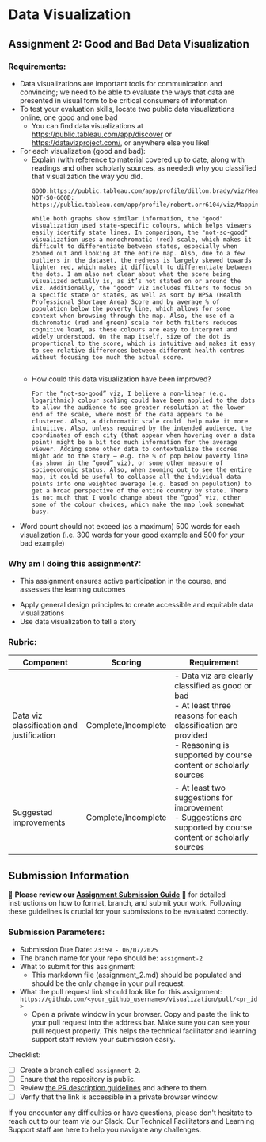 # Data Visualization

## Assignment 2: Good and Bad Data Visualization

### Requirements:

- Data visualizations are important tools for communication and convincing; we need to be able to evaluate the ways that data are presented in visual form to be critical consumers of information 
- To test your evaluation skills, locate two public data visualizations online, one good and one bad  
    - You can find data visualizations at https://public.tableau.com/app/discover or https://datavizproject.com/, or anywhere else you like! 
- For each visualization (good and bad):  
    - Explain (with reference to material covered up to date, along with readings and other scholarly sources, as needed) why you classified that visualization the way you did.
      ```
      GOOD:https://public.tableau.com/app/profile/dillon.brady/viz/HealthShortageinUnitedStatesHPSA/Dashboard1
      NOT-SO-GOOD: https://public.tableau.com/app/profile/robert.orr6104/viz/MappingHealthProfessionalShortageAreas/Sheet1
      
      While both graphs show similar information, the "good" visualization used state-specific colours, which helps viewers easily identify state lines. In comparison, the "not-so-good" visualization uses a monochromatic (red) scale, which makes it difficult to differentiate between states, especially when zoomed out and looking at the entire map. Also, due to a few outliers in the dataset, the redness is largely skewed towards lighter red, which makes it difficult to differentiate between the dots. I am also not clear about what the score being visualized actually is, as it’s not stated on or around the viz. Additionally, the “good" viz includes filters to focus on a specific state or states, as well as sort by HPSA (Health Professional Shortage Area) Score and by average % of population below the poverty line, which allows for some context when browsing through the map. Also, the use of a dichromatic (red and green) scale for both filters reduces cognitive load, as these colours are easy to interpret and widely understood. On the map itself, size of the dot is proportional to the score, which is intuitive and makes it easy to see relative differences between different health centres without focusing too much the actual score.

      
    - How could this data visualization have been improved?  
      ```
      For the “not-so-good” viz, I believe a non-linear (e.g.  logarithmic) colour scaling could have been applied to the dots to allow the audience to see greater resolution at the lower end of the scale, where most of the data appears to be clustered. Also, a dichromatic scale could  help make it more intuitive. Also, unless required by the intended audience, the coordinates of each city (that appear when hovering over a data point) might be a bit too much information for the average viewer. Adding some other data to contextualize the scores might add to the story – e.g. the % of pop below poverty line (as shown in the “good” viz), or some other measure of socioeconomic status. Also, when zooming out to see the entire map, it could be useful to collapse all the individual data points into one weighted average (e.g. based on population) to get a broad perspective of the entire country by state. There is not much that I would change about the “good” viz, other some of the colour choices, which make the map look somewhat busy.
      
      ```
- Word count should not exceed (as a maximum) 500 words for each visualization (i.e. 
300 words for your good example and 500 for your bad example)

### Why am I doing this assignment?:

- This assignment ensures active participation in the course, and assesses the learning outcomes
* Apply general design principles to create accessible and equitable data visualizations
* Use data visualization to tell a story

### Rubric:

| Component               | Scoring   | Requirement                                                 |
|-------------------------|-----------|-------------------------------------------------------------|
| Data viz classification and justification | Complete/Incomplete | - Data viz are clearly classified as good or bad<br />- At least three reasons for each classification are provided<br />- Reasoning is supported by course content or scholarly sources |
| Suggested improvements  | Complete/Incomplete | - At least two suggestions for improvement<br />- Suggestions are supported by course content or scholarly sources |

## Submission Information

🚨 **Please review our [Assignment Submission Guide](https://github.com/UofT-DSI/onboarding/blob/main/onboarding_documents/submissions.md)** 🚨 for detailed instructions on how to format, branch, and submit your work. Following these guidelines is crucial for your submissions to be evaluated correctly.

### Submission Parameters:
* Submission Due Date: `23:59 - 06/07/2025`
* The branch name for your repo should be: `assignment-2`
* What to submit for this assignment:
    * This markdown file (assignment_2.md) should be populated and should be the only change in your pull request.
* What the pull request link should look like for this assignment: `https://github.com/<your_github_username>/visualization/pull/<pr_id>`
    * Open a private window in your browser. Copy and paste the link to your pull request into the address bar. Make sure you can see your pull request properly. This helps the technical facilitator and learning support staff review your submission easily.

Checklist:
- [ ] Create a branch called `assignment-2`.
- [ ] Ensure that the repository is public.
- [ ] Review [the PR description guidelines](https://github.com/UofT-DSI/onboarding/blob/main/onboarding_documents/submissions.md#guidelines-for-pull-request-descriptions) and adhere to them.
- [ ] Verify that the link is accessible in a private browser window.

If you encounter any difficulties or have questions, please don't hesitate to reach out to our team via our Slack. Our Technical Facilitators and Learning Support staff are here to help you navigate any challenges.
